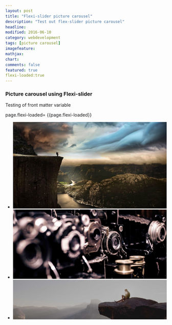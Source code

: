 ```yaml
---
layout: post
title: "Flexi-slider picture carousel"
description: "Test out flex-slider picture carousel"
headline: 
modified: 2016-06-10
category: webdevelopment
tags: [picture carousel]
imagefeature: 
mathjax: 
chart: 
comments: false
featured: true
flexi-loaded:true
---
```



### Picture carousel using Flexi-slider

Testing of front matter variable


page.flexi-loaded=  {{page.flexi-loaded}}

<section class="slider">
<div class="flexslider">
  <ul class="slides">
	    <li data-thumb="../images/fc1-th.jpg">
		<img src="../images/fc1.jpg" />
		</li>
		<li data-thumb="../images/fc2-th.jpg">
		<img src="../images/fc2.jpg" />
		</li>
		<li data-thumb="../images/fc3-th.jpg">
		<img src="../images/fc3.jpg" />
		</li>

  </ul>
</div>
</section>

<Script type="text/javascript">
if ({{page.flexi-loaded}}){
alert("loaded");
  $('.flexslider').flexslider({
	animation: "slide",
	controlNav: "thumbnails"
  });
}
</script>